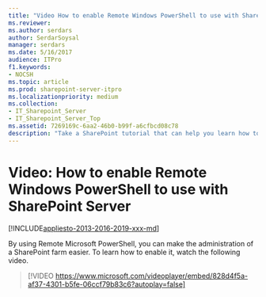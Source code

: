 ```yaml
---
title: "Video How to enable Remote Windows PowerShell to use with SharePoint Server"
ms.reviewer: 
ms.author: serdars
author: SerdarSoysal
manager: serdars
ms.date: 5/16/2017
audience: ITPro
f1.keywords:
- NOCSH
ms.topic: article
ms.prod: sharepoint-server-itpro
ms.localizationpriority: medium
ms.collection:
- IT_Sharepoint_Server
- IT_Sharepoint_Server_Top
ms.assetid: 7269169c-6aa2-46b0-b99f-a6cfbcd08c78
description: "Take a SharePoint tutorial that can help you learn how to enable Remote Microsoft PowerShell to remotely administer a SharePoint farm."
---
```


# Video: How to enable Remote Windows PowerShell to use with SharePoint Server

[!INCLUDE[appliesto-2013-2016-2019-xxx-md](../includes/appliesto-2013-2016-2019-xxx-md.md)]  
  
By using Remote Microsoft PowerShell, you can make the administration of a SharePoint farm easier. To learn how to enable it, watch the following video.
  
> [!VIDEO https://www.microsoft.com/videoplayer/embed/828d4f5a-af37-4301-b5fe-06ccf79b83c6?autoplay=false]

